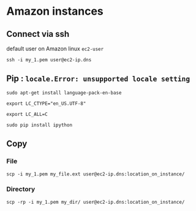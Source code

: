 # Amazon instances

## Connect via ssh

default user on Amazon linux `ec2-user`

`ssh -i my_1.pem user@ec2-ip.dns`

## Pip : `locale.Error: unsupported locale setting`

`sudo apt-get install language-pack-en-base`

`export LC_CTYPE="en_US.UTF-8"`

`export LC_ALL=C`

`sudo pip install ipython`


## Copy 

### File

`scp -i my_1.pem my_file.ext user@ec2-ip.dns:location_on_instance/`

### Directory

`scp -rp -i my_1.pem my_dir/ user@ec2-ip.dns:location_on_instance/`
